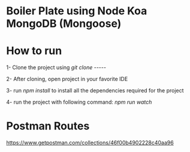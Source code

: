 # Boiler Plate using Node Koa MongoDB (Mongoose)

# How to run

1- Clone the project using *git clone -----*

2- After cloning, open project in your favorite IDE

3- run *npm install* to install all the dependencies required for the project

4- run the project with following command:
  *npm run watch*

# Postman Routes

https://www.getpostman.com/collections/46f00b4902228c40aa96
